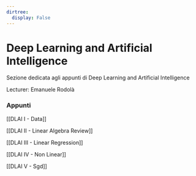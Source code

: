 ```yaml
---
dirtree:
  display: False
---
```


# Deep Learning and Artificial Intelligence

Sezione dedicata agli appunti di Deep Learning and Artificial Intelligence

Lecturer: Emanuele Rodolà

### Appunti

[[DLAI I - Data]]

[[DLAI II - Linear Algebra Review]]

[[DLAI III - Linear Regression]]

[[DLAI IV - Non Linear]]

[[DLAI V - Sgd]]